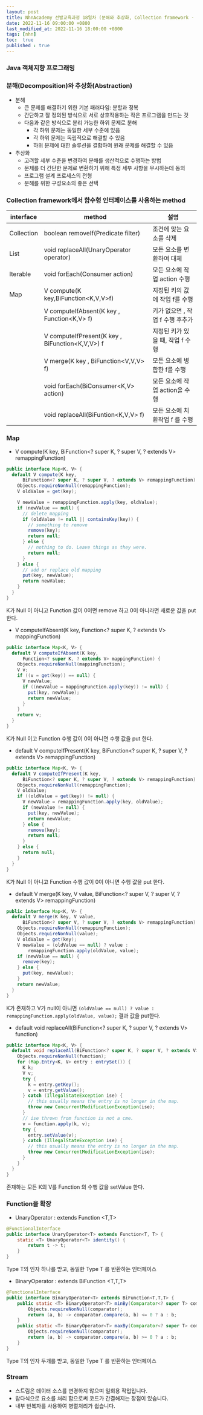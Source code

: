 ```yaml
---
layout: post
title: NhnAcademy 선발교육과정 18일차 (분해와 추상화, Collection framework - lambda)
date: 2022-11-16 09:00:00 +0800
last_modified_at: 2022-11-16 18:00:00 +0800
tags: [nhn]
toc:  true
published : true
---
```


### Java 객체지향 프로그래밍

### 분해(Decomposition)와 추상화(Abstraction)

- 분해
  - 큰 문제를 해결하기 위한 기본 패러다임: 분할과 정복
  - 간단하고 잘 정의된 방식으로 서로 상호작용하는 작은 프로그램을 만드는 것
  - 다음과 같은 방식으로 분리 가능한 하위 문제로 분해
    - 각 하위 문제는 동일한 세부 수준에 있음
    - 각 하위 문제는 독립적으로 해결할 수 있음
    - 하위 문제에 대한 솔루션을 결합하여 원래 문제를 해결할 수 있음
- 추상화
  - 고려할 세부 수준을 변경하여 분해를 생산적으로 수행하는 방법
  - 문제를 더 간단한 문제로 변환하기 위해 특정 세부 사항을 무시하는데 동의
  - 프로그램 설계 프로세스의 전형
  - 분해를 위한 구성요소의 좋은 선택


### Collection framework에서 함수형 인터페이스를 사용하는 method


| interface |	method	| 설명|
|-----------|-------------------------------------|----------------------------------|
|Collection|	boolean removeIf(Predicate<E> filter)	|조건에 맞는 요소를 삭제 |
|List|	void replaceAll(UnaryOperator<E> operator)	|모든 요소를 변환하여 대체 |
|Iterable|	void forEach(Consumer<T> action)	|모든 요소에 작업 action 수행 |
|Map |	V compute(K key,BiFunction<K,V,V>f)|	지정된 키의 값에 작업 f를 수행 |
| | V computeIfAbsent(K key , Function<K,V> f)|	키가 없으면 , 작업 f 수행 후추가 |
| | V computeIfPresent(K key , BiFunction<K,V,V>) f	|지정된 키가 있을 때, 작업 f 수행 |
| | V merge(K key , BiFunction<V,V,V> f)	|모든 요소에 병합한 f를 수행 |
| | void forEach(BiConsumer<K,V> action)	|모든 요소에 작업 action을 수행 |
| | void replaceAll(BiFuntion<K,V,V> f)	|모든 요소에 치환작업 f 를 수행 |


### Map

- V compute(K key, BiFunction<? super K, ? super V, ? extends V> remappingFunction)

```java
public interface Map<K, V> {
  default V compute(K key,
      BiFunction<? super K, ? super V, ? extends V> remappingFunction) {
    Objects.requireNonNull(remappingFunction);
    V oldValue = get(key);

    V newValue = remappingFunction.apply(key, oldValue);
    if (newValue == null) {
      // delete mapping
      if (oldValue != null || containsKey(key)) {
        // something to remove
        remove(key);
        return null;
      } else {
        // nothing to do. Leave things as they were.
        return null;
      }
    } else {
      // add or replace old mapping
      put(key, newValue);
      return newValue;
    }
  }
}
```

K가 Null 이 아니고 Function 값이 0이면 remove 하고 0이 아니라면 새로운 값을 put한다.

- V computeIfAbsent(K key, Function<? super K, ? extends V> mappingFunction)

```java
public interface Map<K, V> {
  default V computeIfAbsent(K key,
      Function<? super K, ? extends V> mappingFunction) {
    Objects.requireNonNull(mappingFunction);
    V v;
    if ((v = get(key)) == null) {
      V newValue;
      if ((newValue = mappingFunction.apply(key)) != null) {
        put(key, newValue);
        return newValue;
      }
    }
    return v;
  }
}
```

K가 Null 이고 Function 수행 값이 0이 아니면 수행 값을 put 한다.

- default V computeIfPresent(K key, BiFunction<? super K, ? super V, ? extends V> remappingFunction)

```java
public interface Map<K, V> {
  default V computeIfPresent(K key,
      BiFunction<? super K, ? super V, ? extends V> remappingFunction) {
    Objects.requireNonNull(remappingFunction);
    V oldValue;
    if ((oldValue = get(key)) != null) {
      V newValue = remappingFunction.apply(key, oldValue);
      if (newValue != null) {
        put(key, newValue);
        return newValue;
      } else {
        remove(key);
        return null;
      }
    } else {
      return null;
    }
  }
}
```

K가 Null 이 아니고 Function 수행 값이 0이 아니면 수행 값을 put 한다.

- default V merge(K key, V value, BiFunction<? super V, ? super V, ? extends V> remappingFunction)

```java
public interface Map<K, V> {
  default V merge(K key, V value,
      BiFunction<? super V, ? super V, ? extends V> remappingFunction) {
    Objects.requireNonNull(remappingFunction);
    Objects.requireNonNull(value);
    V oldValue = get(key);
    V newValue = (oldValue == null) ? value :
        remappingFunction.apply(oldValue, value);
    if (newValue == null) {
      remove(key);
    } else {
      put(key, newValue);
    }
    return newValue;
  }
}
```

K가 존재하고 V가 null이 아니면  ```(oldValue == null) ? value : remappingFunction.apply(oldValue, value);``` 결과 값을 put한다.

- default void replaceAll(BiFunction<? super K, ? super V, ? extends V> function)

```java
public interface Map<K, V> {
  default void replaceAll(BiFunction<? super K, ? super V, ? extends V> function) {
    Objects.requireNonNull(function);
    for (Map.Entry<K, V> entry : entrySet()) {
      K k;
      V v;
      try {
        k = entry.getKey();
        v = entry.getValue();
      } catch (IllegalStateException ise) {
        // this usually means the entry is no longer in the map.
        throw new ConcurrentModificationException(ise);
      }
      // ise thrown from function is not a cme.
      v = function.apply(k, v);
      try {
        entry.setValue(v);
      } catch (IllegalStateException ise) {
        // this usually means the entry is no longer in the map.
        throw new ConcurrentModificationException(ise);
      }
    }
  }
}
```

존재하는 모든 K의 V를 Function 의 수행 값을 setValue 한다.


### Function을 확장
- UnaryOperator : extends Function <T,T>

```java
@FunctionalInterface
public interface UnaryOperator<T> extends Function<T, T> {
    static <T> UnaryOperator<T> identity() {
        return t -> t;
    }
}
```

Type T의 인자 하나를 받고, 동일한 Type T 를 반환하는 인터페이스

- BinaryOperator : extends BiFunction <T,T,T>

```java
@FunctionalInterface
public interface BinaryOperator<T> extends BiFunction<T,T,T> {
    public static <T> BinaryOperator<T> minBy(Comparator<? super T> comparator) {
        Objects.requireNonNull(comparator);
        return (a, b) -> comparator.compare(a, b) <= 0 ? a : b;
    }
    public static <T> BinaryOperator<T> maxBy(Comparator<? super T> comparator) {
        Objects.requireNonNull(comparator);
        return (a, b) -> comparator.compare(a, b) >= 0 ? a : b;
    }
}
```

Type T의 인자 두개를 받고, 동일한 Type T 를 반환하는 인터페이스

### Stream

- 스트림은 데이터 소스를 변경하지 않으며 일회용 작업입니다.
- 람다식으로 요소를 처리 함으로써 코드가 간결해지는 장점이 있습니다.
- 내부 반복자를 사용하여 병렬처리가 쉽습니다.

